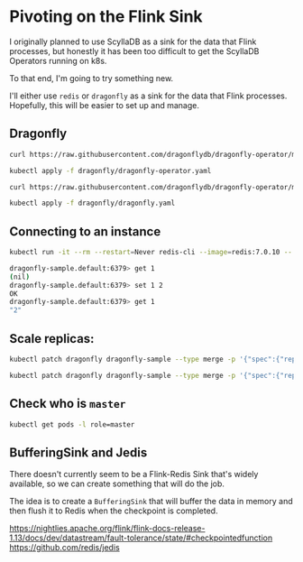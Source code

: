 # Pivoting on the Flink Sink

I originally planned to use ScyllaDB as a sink for the data that Flink processes, but honestly it has been too difficult to get the ScyllaDB Operators running on k8s.

To that end, I'm going to try something new.

I'll either use `redis` or `dragonfly` as a sink for the data that Flink processes. Hopefully, this will be easier to set up and manage.

## Dragonfly

```bash
curl https://raw.githubusercontent.com/dragonflydb/dragonfly-operator/main/manifests/dragonfly-operator.yaml > dragonfly/dragonfly-operator.yaml
```

```bash
kubectl apply -f dragonfly/dragonfly-operator.yaml
```

```bash
curl https://raw.githubusercontent.com/dragonflydb/dragonfly-operator/main/config/samples/v1alpha1_dragonfly.yaml > dragonfly/dragonfly.yaml
```

```bash
kubectl apply -f dragonfly/dragonfly.yaml
```

## Connecting to an instance

```bash
kubectl run -it --rm --restart=Never redis-cli --image=redis:7.0.10 -- redis-cli -h dragonfly-sample.default
```

```bash
dragonfly-sample.default:6379> get 1
(nil)
dragonfly-sample.default:6379> set 1 2
OK
dragonfly-sample.default:6379> get 1
"2"
```

## Scale replicas:

```bash
kubectl patch dragonfly dragonfly-sample --type merge -p '{"spec":{"replicas":5}}'
```

```bash
kubectl patch dragonfly dragonfly-sample --type merge -p '{"spec":{"replicas":1}}'
```

## Check who is `master`

```bash
kubectl get pods -l role=master
```

## BufferingSink and Jedis

There doesn't currently seem to be a Flink-Redis Sink that's widely available, so we can create something that will do the job.

The idea is to create a `BufferingSink` that will buffer the data in memory and then flush it to Redis when the checkpoint is completed.

https://nightlies.apache.org/flink/flink-docs-release-1.13/docs/dev/datastream/fault-tolerance/state/#checkpointedfunction
https://github.com/redis/jedis